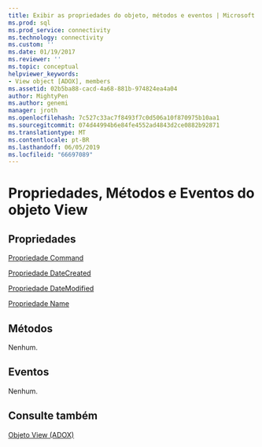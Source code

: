 ```yaml
---
title: Exibir as propriedades do objeto, métodos e eventos | Microsoft Docs
ms.prod: sql
ms.prod_service: connectivity
ms.technology: connectivity
ms.custom: ''
ms.date: 01/19/2017
ms.reviewer: ''
ms.topic: conceptual
helpviewer_keywords:
- View object [ADOX], members
ms.assetid: 02b5ba88-cacd-4a68-881b-974824ea4a04
author: MightyPen
ms.author: genemi
manager: jroth
ms.openlocfilehash: 7c527c33ac7f8493f7c0d506a10f870975b10aa1
ms.sourcegitcommit: 074d44994b6e84fe4552ad4843d2ce0882b92871
ms.translationtype: MT
ms.contentlocale: pt-BR
ms.lasthandoff: 06/05/2019
ms.locfileid: "66697089"
---
```

# <a name="view-object-properties-methods-and-events"></a>Propriedades, Métodos e Eventos do objeto View
## <a name="properties"></a>Propriedades  
 [Propriedade Command](../../../ado/reference/adox-api/command-property-adox.md)  
  
 [Propriedade DateCreated](../../../ado/reference/adox-api/datecreated-property-adox.md)  
  
 [Propriedade DateModified](../../../ado/reference/adox-api/datemodified-property-adox.md)  
  
 [Propriedade Name](../../../ado/reference/adox-api/name-property-adox.md)  
  
## <a name="methods"></a>Métodos  
 Nenhum.  
  
## <a name="events"></a>Eventos  
 Nenhum.  
  
## <a name="see-also"></a>Consulte também  
 [Objeto View (ADOX)](../../../ado/reference/adox-api/view-object-adox.md)
